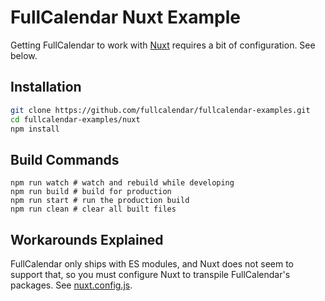 
# FullCalendar Nuxt Example

Getting FullCalendar to work with [Nuxt](https://nuxtjs.org/) requires a bit of configuration. See below.


## Installation

```bash
git clone https://github.com/fullcalendar/fullcalendar-examples.git
cd fullcalendar-examples/nuxt
npm install
```


## Build Commands

```
npm run watch # watch and rebuild while developing
npm run build # build for production
npm run start # run the production build
npm run clean # clear all built files
```


## Workarounds Explained

FullCalendar only ships with ES modules, and Nuxt does not seem to support that, so you must configure Nuxt to transpile FullCalendar's packages. See [nuxt.config.js](nuxt.config.js).
